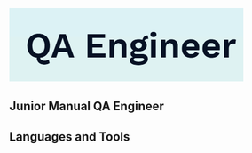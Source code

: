 ![Header](https://github.com/Viantonova25/Viantonova25/blob/main/1.PNG)

## Junior Manual QA Engineer

## Languages and Tools


